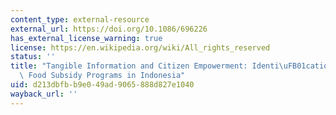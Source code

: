 ```yaml
---
content_type: external-resource
external_url: https://doi.org/10.1086/696226
has_external_license_warning: true
license: https://en.wikipedia.org/wiki/All_rights_reserved
status: ''
title: "Tangible Information and Citizen Empowerment: Identi\uFB01cation Cards and\
  \ Food Subsidy Programs in Indonesia"
uid: d213dbfb-b9e0-49ad-9065-888d827e1040
wayback_url: ''
---
```

